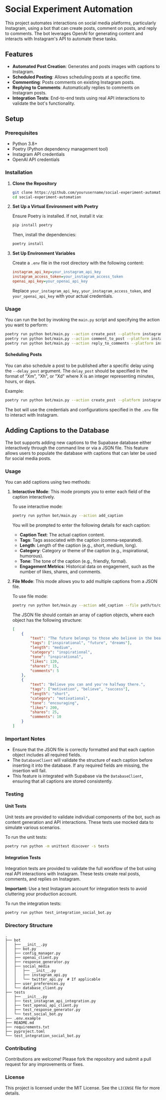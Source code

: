 # Social Experiment Automation

This project automates interactions on social media platforms, particularly Instagram, using a bot that can create posts, comment on posts, and reply to comments. The bot leverages OpenAI for generating content and interacts with Instagram's API to automate these tasks.

## Features

- **Automated Post Creation**: Generates and posts images with captions to Instagram.
- **Scheduled Posting**: Allows scheduling posts at a specific time.
- **Commenting**: Posts comments on existing Instagram posts.
- **Replying to Comments**: Automatically replies to comments on Instagram posts.
- **Integration Tests**: End-to-end tests using real API interactions to validate the bot's functionality.

## Setup

### Prerequisites

- Python 3.8+
- Poetry (Python dependency management tool)
- Instagram API credentials
- OpenAI API credentials

### Installation

1. **Clone the Repository**

   ```bash
   git clone https://github.com/yourusername/social-experiment-automation.git
   cd social-experiment-automation
   ```

2. **Set Up a Virtual Environment with Poetry**

   Ensure Poetry is installed. If not, install it via:

   ```bash
   pip install poetry
   ```

   Then, install the dependencies:

   ```bash
   poetry install
   ```

3. **Set Up Environment Variables**

   Create a `.env` file in the root directory with the following content:

   ```ini
   instagram_api_key=your_instagram_api_key
   instagram_access_token=your_instagram_access_token
   openai_api_key=your_openai_api_key
   ```

   Replace `your_instagram_api_key`, `your_instagram_access_token`, and `your_openai_api_key` with your actual credentials.

### Usage

You can run the bot by invoking the `main.py` script and specifying the action you want to perform:

```bash
poetry run python bot/main.py --action create_post --platform instagram
poetry run python bot/main.py --action comment_to_post --platform instagram
poetry run python bot/main.py --action reply_to_comments --platform instagram
```

#### Scheduling Posts

You can also schedule a post to be published after a specific delay using the `--delay_post` argument. The `delay_post` should be specified in the format of "Xm", "Xh", or "Xd" where X is an integer representing minutes, hours, or days.

Example:

```bash
poetry run python bot/main.py --action create_post --platform instagram --delay_post 2h
```

The bot will use the credentials and configurations specified in the `.env` file to interact with Instagram.

## Adding Captions to the Database

The bot supports adding new captions to the Supabase database either interactively through the command line or via a JSON file. This feature allows users to populate the database with captions that can later be used for social media posts.

### Usage

You can add captions using two methods:

1. **Interactive Mode**: This mode prompts you to enter each field of the caption interactively.

    To use interactive mode:

    ```bash
    poetry run python bot/main.py --action add_caption
    ```

    You will be prompted to enter the following details for each caption:

    - **Caption Text**: The actual caption content.
    - **Tags**: Tags associated with the caption (comma-separated).
    - **Length**: Length of the caption (e.g., short, medium, long).
    - **Category**: Category or theme of the caption (e.g., inspirational, humorous).
    - **Tone**: The tone of the caption (e.g., friendly, formal).
    - **Engagement Metrics**: Historical data on engagement, such as the number of likes, shares, and comments.

2. **File Mode**: This mode allows you to add multiple captions from a JSON file.

    To use file mode:

    ```bash
    poetry run python bot/main.py --action add_caption --file path/to/captions.json
    ```

    The JSON file should contain an array of caption objects, where each object has the following structure:

    ```json
    [
        {
            "text": "The future belongs to those who believe in the beauty of their dreams.",
            "tags": ["inspirational", "future", "dreams"],
            "length": "medium",
            "category": "inspirational",
            "tone": "inspirational",
            "likes": 120,
            "shares": 15,
            "comments": 5
        },
        {
            "text": "Believe you can and you're halfway there.",
            "tags": ["motivation", "believe", "success"],
            "length": "short",
            "category": "motivational",
            "tone": "encouraging",
            "likes": 200,
            "shares": 25,
            "comments": 10
        }
    ]
    ```

### Important Notes

- Ensure that the JSON file is correctly formatted and that each caption object includes all required fields.
- The `DatabaseClient` will validate the structure of each caption before inserting it into the database. If any required fields are missing, the insertion will fail.
- This feature is integrated with Supabase via the `DatabaseClient`, ensuring that all captions are stored consistently.

### Testing

#### Unit Tests

Unit tests are provided to validate individual components of the bot, such as content generation and API interactions. These tests use mocked data to simulate various scenarios.

To run the unit tests:

```bash
poetry run python -m unittest discover -s tests
```

#### Integration Tests

Integration tests are provided to validate the full workflow of the bot using real API interactions with Instagram. These tests create real posts, comments, and replies on Instagram.

**Important:** Use a test Instagram account for integration tests to avoid cluttering your production account.

To run the integration tests:

```bash
poetry run python test_integration_social_bot.py
```

### Directory Structure

```
.
├── bot
│   ├── __init__.py
│   ├── bot.py
│   ├── config_manager.py
│   ├── openai_client.py
│   ├── response_generator.py
│   ├── social_media
│   │   ├── __init__.py
│   │   ├── instagram_api.py
│   │   └── twitter_api.py  # If applicable
│   ├── user_preferences.py
│   └── database_client.py
├── tests
│   ├── __init__.py
│   ├── test_instagram_api_integration.py
│   ├── test_openai_api_client.py
│   ├── test_response_generator.py
│   └── test_social_bot.py
├── .env.example
├── README.md
├── requirements.txt
├── pyproject.toml
└── test_integration_social_bot.py
```

### Contributing

Contributions are welcome! Please fork the repository and submit a pull request for any improvements or fixes.

### License

This project is licensed under the MIT License. See the `LICENSE` file for more details.
